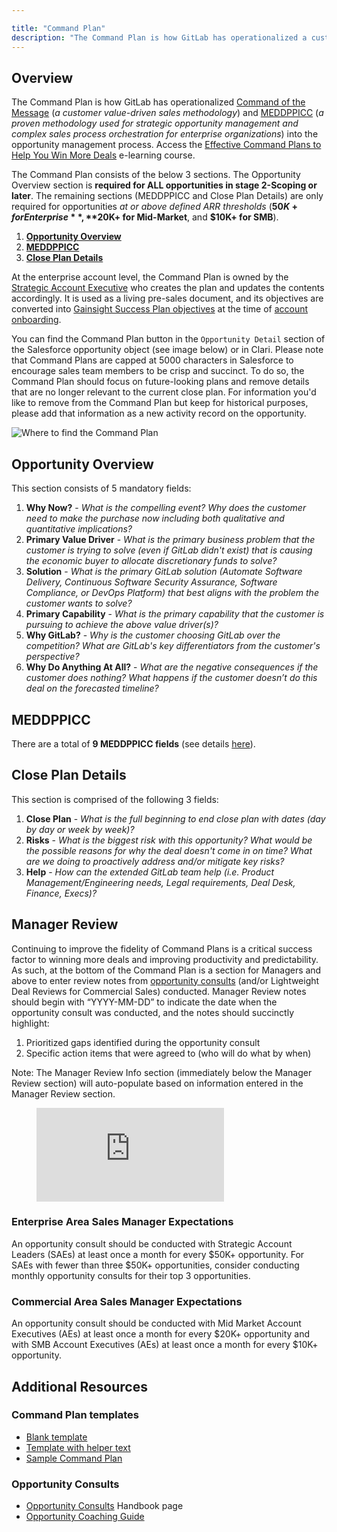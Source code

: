 ```yaml
---

title: "Command Plan"
description: "The Command Plan is how GitLab has operationalized a customer value-driven sales methodology with strategic opportunity management into the opportunity management process"
---
```










## Overview

The Command Plan is how GitLab has operationalized [Command of the Message](https://about.gitlab.com/handbook/sales/command-of-the-message/) (*a customer value-driven sales methodology*) and [MEDDPPICC](https://about.gitlab.com/handbook/sales/meddppicc/) (*a proven methodology used for strategic opportunity management and complex sales process orchestration for enterprise organizations*) into the opportunity management process. Access the [Effective Command Plans to Help You Win More Deals](https://levelup.gitlab.com/access/saml/login/internal-team-members?returnTo=https://levelup.gitlab.com/learn/course/sal-effective-command-plans-to-help-you-win-more-deals) e-learning course.

The Command Plan consists of the below 3 sections. The Opportunity Overview section is **required for ALL opportunities in stage 2-Scoping or later**. The remaining sections (MEDDPPICC and Close Plan Details) are only required for opportunities *at or above defined ARR thresholds* (**$50K+ for Enterprise**, **$20K+ for Mid-Market**, and **$10K+ for SMB**).
1. [**Opportunity Overview**](https://about.gitlab.com/handbook/sales/command-of-the-message/command-plan/#opportunity-overview)
1. [**MEDDPPICC**](https://about.gitlab.com/handbook/sales/command-of-the-message/command-plan/#meddppicc)
1. [**Close Plan Details**](https://about.gitlab.com/handbook/sales/command-of-the-message/command-plan/#close-plan-details)

At the enterprise account level, the Command Plan is owned by the [Strategic Account Executive](/job-families/sales/enterprise-account-executive/) who creates the plan and updates the contents accordingly. It is used as a living pre-sales document, and its objectives are converted into [Gainsight Success Plan objectives](https://about.gitlab.com/handbook/customer-success/csm/success-plans/#objectives) at the time of [account onboarding](https://about.gitlab.com/handbook/customer-success/csm/onboarding/).

You can find the Command Plan button in the `Opportunity Detail` section of the Salesforce opportunity object (see image below) or in Clari. Please note that Command Plans are capped at 5000 characters in Salesforce to encourage sales team members to be crisp and succinct. To do so, the Command Plan should focus on future-looking plans and remove details that are no longer relevant to the current close plan. For information you'd like to remove from the Command Plan but keep for historical purposes, please add that information as a new activity record on the opportunity.

![Where to find the Command Plan](https://about.gitlab.com/handbook/sales/command-plan.png)

## Opportunity Overview

This section consists of 5 mandatory fields:
1. **Why Now?** - *What is the compelling event? Why does the customer need to make the purchase now including both qualitative and quantitative implications?*
1. **Primary Value Driver** - *What is the primary business problem that the customer is trying to solve (even if GitLab didn't exist) that is causing the economic buyer to allocate discretionary funds to solve?*
1. **Solution** - *What is the primary GitLab solution (Automate Software Delivery, Continuous Software Security Assurance, Software Compliance, or DevOps Platform) that best aligns with the problem the customer wants to solve?*
1. **Primary Capability** - *What is the primary capability that the customer is pursuing to achieve the above value driver(s)?*
1. **Why GitLab?** - *Why is the customer choosing GitLab over the competition? What are GitLab's key differentiators from the customer's perspective?*
1. **Why Do Anything At All?** - *What are the negative consequences if the customer does nothing? What happens if the customer doesn’t do this deal on the forecasted timeline?*

## MEDDPPICC

There are a total of **9 MEDDPPICC fields** (see details [here](https://about.gitlab.com/handbook/sales/meddppicc)).

## Close Plan Details

This section is comprised of the following 3 fields:
1. **Close Plan** - *What is the full beginning to end close plan with dates (day by day or week by week)?*
1. **Risks** - *What is the biggest risk with this opportunity? What would be the possible reasons for why the deal doesn't come in on time? What are we doing to proactively address and/or mitigate key risks?*
1. **Help** - *How can the extended GitLab team help (i.e. Product Management/Engineering needs, Legal requirements, Deal Desk, Finance, Execs)?*

## Manager Review

Continuing to improve the fidelity of Command Plans is a critical success factor to winning more deals and improving productivity and predictability. As such, at the bottom of the Command Plan is a section for Managers and above to enter review notes from [opportunity consults](https://about.gitlab.com/handbook/sales/command-of-the-message/opportunity-consults/) (and/or Lightweight Deal Reviews for Commercial Sales) conducted. Manager Review notes should begin with “YYYY-MM-DD” to indicate the date when the opportunity consult was conducted, and the notes should succinctly highlight:
1. Prioritized gaps identified during the opportunity consult
1. Specific action items that were agreed to (who will do what by when)

Note: The Manager Review Info section (immediately below the Manager Review section) will auto-populate based on information entered in the Manager Review section.

<figure class="video_container">
  <iframe src="https://www.youtube.com/embed/QUTfs2lzjLc" frameborder="0" allowfullscreen="true"> </iframe>
</figure>

### Enterprise Area Sales Manager Expectations

An opportunity consult should be conducted with Strategic Account Leaders (SAEs) at least once a month for every $50K+ opportunity. For SAEs with fewer than three $50K+ opportunities, consider conducting monthly opportunity consults for their top 3 opportunities.

### Commercial Area Sales Manager Expectations

An opportunity consult should be conducted with Mid Market Account Executives (AEs) at least once a month for every $20K+ opportunity and with SMB Account Executives (AEs) at least once a month for every $10K+ opportunity.

## Additional Resources

### Command Plan templates

- [Blank template](https://drive.google.com/open?id=1uTHRRUQx4IP_dXUnsrfG2x9Ti-XpMneX3IDu2v0TZtY)
- [Template with helper text](https://drive.google.com/open?id=1SH7yfGFda0jsHcM9QmVI9BQO54fuaMujt-aJfFg-EUA)
- [Sample Command Plan](https://drive.google.com/open?id=1SdfgEds7NvCezcrFjirdLygIp4715iQn7u2ts-9avwg)

### Opportunity Consults

- [Opportunity Consults](https://about.gitlab.com/handbook/sales/command-of-the-message/opportunity-consults/) Handbook page
- [Opportunity Coaching Guide](https://docs.google.com/document/d/1IZA9Fo2SvZOrtUVpXOjwwqs76lKdXFs4hTezbxRq5v8/copy)
